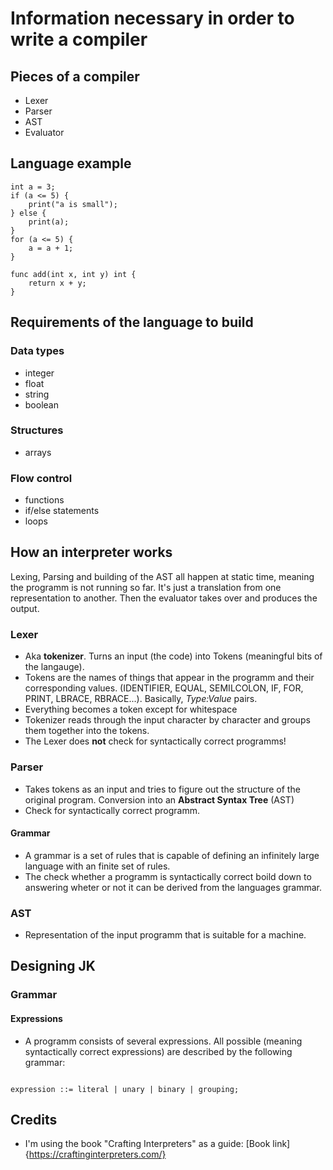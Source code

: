 # Information necessary in order to write a compiler

## Pieces of a compiler
- Lexer
- Parser
- AST
- Evaluator


## Language example

```
int a = 3;
if (a <= 5) {
    print("a is small");
} else {
    print(a);
}
for (a <= 5) {
    a = a + 1;
}

func add(int x, int y) int {
    return x + y;
}
```

## Requirements of the language to build
### Data types
- integer
- float
- string
- boolean

### Structures
- arrays

### Flow control
- functions
- if/else statements
- loops

## How an interpreter works
Lexing, Parsing and building of the AST all happen at static time, meaning the programm is not running so far. It's just a translation from one representation to another. Then the evaluator takes over and produces the output.

### Lexer 
- Aka **tokenizer**. Turns an input (the code) into Tokens (meaningful bits of the langauge).
- Tokens are the names of things that appear in the programm and their corresponding values. (IDENTIFIER, EQUAL, SEMILCOLON, IF, FOR, PRINT, LBRACE, RBRACE...). Basically, *Type:Value* pairs.
- Everything becomes a token except for whitespace
- Tokenizer reads through the input character by character and groups them together into the tokens.
- The Lexer does **not** check for syntactically correct programms!

### Parser
- Takes tokens as an input and tries to figure out the structure of the original program. Conversion into an **Abstract Syntax Tree** (AST)
- Check for syntactically correct programm.

#### Grammar
- A grammar is a set of rules that is capable of defining an infinitely large language with an finite set of rules.
- The check whether a programm is syntactically correct boild down to answering wheter or not it can be derived from the languages grammar.

### AST
- Representation of the input programm that is suitable for a machine.

## Designing JK
### Grammar
#### Expressions
- A programm consists of several expressions. All possible (meaning syntactically correct expressions) are described by the following grammar:

<pre><code>
expression ::= literal | unary | binary | grouping;
</code></pre>


## Credits
- I'm using the book "Crafting Interpreters" as a guide: [Book link]{https://craftinginterpreters.com/}
